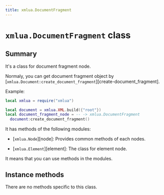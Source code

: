 ```yaml
---
title: xmlua.DocumentFragment
---
```


# `xmlua.DocumentFragment` class

## Summary

It's a class for document fragment node.

Normaly, you can get document fragment object by [`xmlua.Document:create_document_fragment`][create-document_fragment].

Example:

```lua
local xmlua = require("xmlua")

local document = xmlua.XML.build({"root"})
local document_fragment_node = -- -> xmlua.DocumentFragment
  document:create_document_fragment()
```

It has methods of the following modules:

  * [`xmlua.Node`][node]: Provides common methods of each nodes.

  * [`xmlua.Element`][element]: The class for element node.

It means that you can use methods in the modules.

## Instance methods

There are no methods specific to this class.
